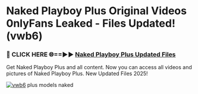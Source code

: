 # Naked Playboy Plus Original Videos 0nlyFans Leaked - Files Updated! (vwb6)

<h3>🔴 CLICK HERE 🌐==►► <a href="https://tinyurl.com/yckcrads" rel="nofollow">Naked Playboy Plus Updated Files</a></h3>

Get Naked Playboy Plus and all content. Now you can access all videos and pictures of Naked Playboy Plus. New Updated Files 2025!

[![vwb6](https://i.imgur.com/hpKpOFt.gif)](https://tinyurl.com/yckcrads)
plus models naked